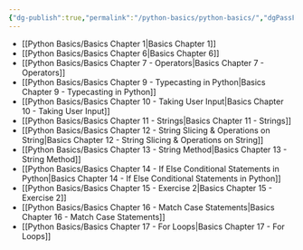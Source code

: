 ```yaml
---
{"dg-publish":true,"permalink":"/python-basics/python-basics/","dgPassFrontmatter":true,"noteIcon":"1","created":"2023-12-10T08:54:08.076+05:30","updated":"2023-12-17T18:30:40.382+05:30"}
---
```



- [[Python Basics/Basics Chapter 1\|Basics Chapter 1]]
- [[Python Basics/Basics Chapter 6\|Basics Chapter 6]]
- [[Python Basics/Basics Chapter 7 - Operators\|Basics Chapter 7 - Operators]]
- [[Python Basics/Basics Chapter 9 - Typecasting in Python\|Basics Chapter 9 - Typecasting in Python]]
- [[Python Basics/Basics Chapter 10 - Taking User Input\|Basics Chapter 10 - Taking User Input]]
- [[Python Basics/Basics Chapter 11 - Strings\|Basics Chapter 11 - Strings]]
- [[Python Basics/Basics Chapter 12 - String Slicing & Operations on String\|Basics Chapter 12 - String Slicing & Operations on String]]
- [[Python Basics/Basics Chapter 13 - String Method\|Basics Chapter 13 - String Method]]
- [[Python Basics/Basics Chapter 14 - If Else Conditional Statements in Python\|Basics Chapter 14 - If Else Conditional Statements in Python]]
- [[Python Basics/Basics Chapter 15 - Exercise 2\|Basics Chapter 15 - Exercise 2]]
- [[Python Basics/Basics Chapter 16 - Match Case Statements\|Basics Chapter 16 - Match Case Statements]]
- [[Python Basics/Basics Chapter 17 - For Loops\|Basics Chapter 17 - For Loops]]


